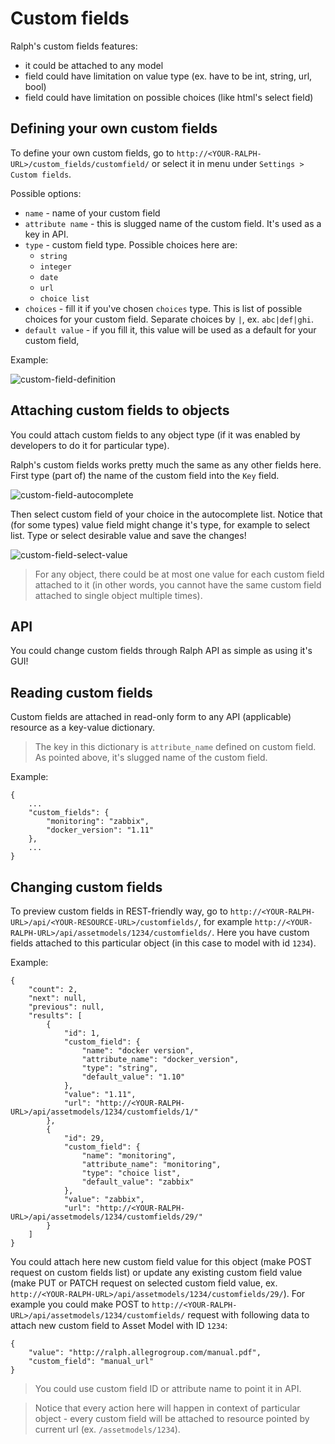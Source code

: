 # Custom fields

Ralph's custom fields features:

* it could be attached to any model
* field could have limitation on value type (ex. have to be int, string, url, bool)
* field could have limitation on possible choices (like html's select field)

## Defining your own custom fields

To define your own custom fields, go to `http://<YOUR-RALPH-URL>/custom_fields/customfield/` or select it in menu under `Settings > Custom fields`.

Possible options:

* `name` - name of your custom field
* `attribute name` - this is slugged name of the custom field. It's used as a key in API.
* `type` - custom field type. Possible choices here are:
    * `string`
    * `integer`
    * `date`
    * `url`
    * `choice list`
* `choices` - fill it if you've chosen `choices` type. This is list of possible choices for your custom field. Separate choices by `|`, ex. `abc|def|ghi`.
* `default value` - if you fill it, this value will be used as a default for your custom field,

Example:

![custom-field-definition](/img/custom-field-add.png "Example of custom field definition")


## Attaching custom fields to objects

You could attach custom fields to any object type (if it was enabled by developers to do it for particular type).

Ralph's custom fields works pretty much the same as any other fields here. First type (part of) the name of the custom field into the `Key` field.


![custom-field-autocomplete](/img/custom-field-autocomplete.png "Custom fields autocompletion")

Then select custom field of your choice in the autocomplete list. Notice that (for some types) value field might change it's type, for example to select list. Type or select desirable value and save the changes!

![custom-field-select-value](/img/custom-field-select-value.png "Custom fields - value selection")

> For any object, there could be at most one value for each custom field attached to it (in other words, you cannot have the same custom field attached to single object multiple times).

## API

You could change custom fields through Ralph API as simple as using it's GUI!

## Reading custom fields

Custom fields are attached in read-only form to any API (applicable) resource as a key-value dictionary.

> The key in this dictionary is `attribute_name` defined on custom field. As pointed above, it's slugged name of the custom field.

Example:
```
{
    ...
    "custom_fields": {
        "monitoring": "zabbix",
        "docker_version": "1.11"
    },
    ...
}
```


## Changing custom fields

To preview custom fields in REST-friendly way, go to `http://<YOUR-RALPH-URL>/api/<YOUR-RESOURCE-URL>/customfields/`, for example `http://<YOUR-RALPH-URL>/api/assetmodels/1234/customfields/`. Here you have custom fields attached to this particular object (in this case to model with id `1234`).

Example:
```
{
    "count": 2,
    "next": null,
    "previous": null,
    "results": [
        {
            "id": 1,
            "custom_field": {
                "name": "docker version",
                "attribute_name": "docker_version",
                "type": "string",
                "default_value": "1.10"
            },
            "value": "1.11",
            "url": "http://<YOUR-RALPH-URL>/api/assetmodels/1234/customfields/1/"
        },
        {
            "id": 29,
            "custom_field": {
                "name": "monitoring",
                "attribute_name": "monitoring",
                "type": "choice list",
                "default_value": "zabbix"
            },
            "value": "zabbix",
            "url": "http://<YOUR-RALPH-URL>/api/assetmodels/1234/customfields/29/"
        }
    ]
}
```


You could attach here new custom field value for this object (make POST request on custom fields list) or update any existing custom field value (make PUT or PATCH request on selected custom field value, ex. `http://<YOUR-RALPH-URL>/api/assetmodels/1234/customfields/29/`). For example you could make POST to `http://<YOUR-RALPH-URL>/api/assetmodels/1234/customfields/` request with following data to attach new custom field to Asset Model with ID `1234`:
```
{
    "value": "http://ralph.allegrogroup.com/manual.pdf",
    "custom_field": "manual_url"
}
```

> You could use custom field ID or attribute name to point it in API.

> Notice that every action here will happen in context of particular object - every custom field will be attached to resource pointed by current url (ex. `/assetmodels/1234`).
